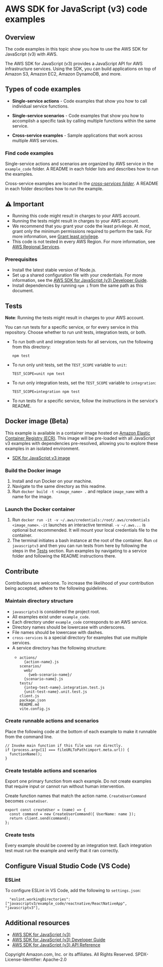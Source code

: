 # AWS SDK for JavaScript (v3) code examples

## Overview

The code examples in this topic show you how to use the AWS SDK for JavaScript (v3) with AWS.

The AWS SDK for JavaScript (v3) provides a JavaScript API for AWS infrastructure services. Using the SDK, you can build applications on top of Amazon S3, Amazon EC2, Amazon DynamoDB, and more.

## Types of code examples

- **Single-service actions** - Code examples that show you how to call individual service functions.

- **Single-service scenarios** - Code examples that show you how to accomplish a specific task by calling multiple functions within the same service.

- **Cross-service examples** - Sample applications that work across multiple AWS services.

### Find code examples

Single-service actions and scenarios are organized by AWS service in the `example_code` folder. A README in each folder lists and describes how to run the examples.

Cross-service examples are located in the [_cross-services folder_](./example_code/cross-services). A README in each folder describes how to run the example.

## ⚠️ Important

- Running this code might result in charges to your AWS account.
- Running the tests might result in charges to your AWS account.
- We recommend that you grant your code the least privilege. At most, grant only the minimum permissions required to perform the task. For more information, see [Grant least privilege](https://docs.aws.amazon.com/IAM/latest/UserGuide/best-practices.html#grant-least-privilege).
- This code is not tested in every AWS Region. For more information, see [AWS Regional Services](https://aws.amazon.com/about-aws/global-infrastructure/regional-product-services).

### Prerequisites

- Install the latest stable version of Node.js.
- Set up a shared configuration file with your credentials. For more information, see the [AWS SDK for JavaScript (v3) Developer Guide](https://docs.aws.amazon.com/sdk-for-javascript/v3/developer-guide/loading-node-credentials-shared.html).
- Install dependencies by running `npm i` from the same path as this document.

## Tests

**Note**: Running the tests might result in charges to your AWS account.

You can run tests for a specific service, or for every service in this repository. Choose whether to run unit tests, integration tests, or both.

- To run both unit and integration tests for all services, run the following from this directory:

  `npm test`

- To run only unit tests, set the `TEST_SCOPE` variable to `unit`:

  `TEST_SCOPE=unit npm test`

- To run only integration tests, set the `TEST_SCOPE` variable to `integration`:

  `TEST_SCOPE=integration npm test`

- To run tests for a specific service, follow the instructions in the service's README.

## Docker image (Beta)

This example is available in a container image
hosted on [Amazon Elastic Container Registry (ECR)](https://docs.aws.amazon.com/AmazonECR/latest/userguide/what-is-ecr.html). This image will be pre-loaded
with all JavaScript v3 examples with dependencies pre-resolved, allowing you to explore
these examples in an isolated environment.

- [SDK for JavaScript v3 image](https://gallery.ecr.aws/b4v4v1s0/javascriptv3)

### Build the Docker image

1. Install and run Docker on your machine.
2. Navigate to the same directory as this readme.
3. Run `docker build -t <image_name> .` and replace `image_name` with a name for the image.

### Launch the Docker container

1. Run `docker run -it -v ~/.aws/credentials:/root/.aws/credentials <image_name>`. `-it` launches an
   interactive terminal. `-v ~/.aws...` is optional but recommended. It will mount your local credentials
   file to the container.
2. The terminal initiates a bash instance at the root of the container. Run `cd javascriptv3` and then you
   can run tests from here by following the steps in the [Tests](#tests) section. Run examples by navigating
   to a service folder and following the README instructions there.

## Contribute

Contributions are welcome. To increase the likelihood of your contribution
being accepted, adhere to the following guidelines.

### Maintain directory structure

- `javascriptv3` is considered the project root.
- All examples exist under `example_code`.
- Each directory under `example_code` corresponds to an AWS service.
- Directory names should be lowercase with underscores.
- File names should be lowercase with dashes.
- `cross-services` is a special directory for examples that use multiple services.
- A service directory has the following structure:
  - ```
    actions/
      {action-name}.js
    scenarios/
      web/
        {web-scenario-name}/
      {scenario-name}.js
    tests/
      {integ-test-name}.integration.test.js
      {unit-test-name}.unit.test.js
    client.js
    package.json
    README.md
    vite.config.js
    ```

### Create runnable actions and scenarios

Place the following code at the bottom of each example
to make it runnable from the command line.

```
// Invoke main function if this file was run directly.
if (process.argv[1] === fileURLToPath(import.meta.url)) {
  functionName();
}
```

### Create testable actions and scenarios

Export one primary function from each example. Do not create examples
that require input or cannot run without human intervention.

Create function names that match the action name. `CreateUserCommand` becomes
`createUser`.

```
export const createUser = (name) => {
  const command = new CreateUserCommand({ UserName: name });
  return client.send(command);
};
```

### Create tests

Every example should be covered by an integration test. Each integration test must
run the example and verify that it ran correctly.

## Configure Visual Studio Code (VS Code)

### ESLint

To configure ESLint in VS Code, add the following to `settings.json`:

```
  "eslint.workingDirectories": ["javascriptv3/example_code/reactnative/ReactNativeApp", "javascriptv3"],
```

## Additional resources

- [AWS SDK for JavaScript (v3)](https://github.com/aws/aws-sdk-js-v3)
- [AWS SDK for JavaScript (v3) Developer Guide](https://docs.aws.amazon.com/sdk-for-javascript/v3/developer-guide/)
- [AWS SDK for JavaScript (v3) API Reference](http://docs.aws.amazon.com/AWSJavaScriptSDK/v3/latest/index.html)

Copyright Amazon.com, Inc. or its affiliates. All Rights Reserved. SPDX-License-Identifier: Apache-2.0
